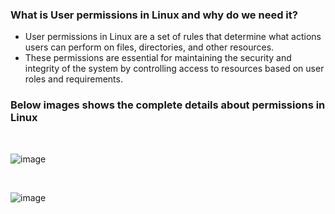 ### What is User permissions in Linux and why do we need it?
- User permissions in Linux are a set of rules that determine what actions users can perform on files, directories, and other resources.
- These permissions are essential for maintaining the security and integrity of the system by controlling access to resources based on user roles and requirements.

### Below images shows the complete details about permissions in Linux

<br>

![image](https://github.com/user-attachments/assets/032d4058-8fa1-4599-b4dd-f9204e7ee8ad)

<br>

![image](https://github.com/user-attachments/assets/6335de09-100d-4de1-8a15-12041e762479)

